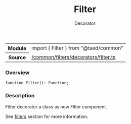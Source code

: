 
<header class="symbol-info-header"><h1 id="filter">Filter</h1><label class="symbol-info-type-label decorator">Decorator</label></header>
<!-- summary -->
<section class="symbol-info"><table class="is-full-width"><tbody><tr><th>Module</th><td><div class="lang-typescript"><span class="token keyword">import</span> { Filter }&nbsp;<span class="token keyword">from</span>&nbsp;<span class="token string">"@tsed/common"</span></div></td></tr><tr><th>Source</th><td><a href="https://github.com/Romakita/ts-express-decorators/blob/v4.7.0/src//common/filters/decorators/filter.ts#L0-L0">/common/filters/decorators/filter.ts</a></td></tr></tbody></table></section>
<!-- overview -->


### Overview


<pre><code class="typescript-lang ">function <span class="token function">Filter</span><span class="token punctuation">(</span><span class="token punctuation">)</span><span class="token punctuation">:</span> Function<span class="token punctuation">;</span></code></pre>


<!-- Parameters -->

<!-- Description -->


### Description

Filter decorator a class as new Filter component.

See [filters](docs/filters.md) section for more information.

<!-- Members -->

